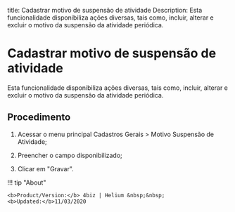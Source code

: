 title: Cadastrar motivo de suspensão de atividade
Description: Esta funcionalidade disponibiliza ações diversas, tais como, incluir, alterar e excluir o motivo da suspensão da atividade periódica.
# Cadastrar motivo de suspensão de atividade

Esta funcionalidade disponibiliza ações diversas, tais como, incluir, alterar e excluir o motivo da suspensão da atividade periódica.

Procedimento
------------

1.  Acessar o menu principal Cadastros Gerais \> Motivo Suspensão de Atividade;

2.  Preencher o campo disponibilizado;

3.  Clicar em "Gravar".

!!! tip "About"

    <b>Product/Version:</b> 4biz | Helium &nbsp;&nbsp;
    <b>Updated:</b>11/03/2020
